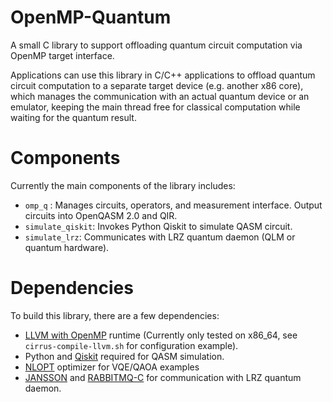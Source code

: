 # OpenMP-Quantum
A small C library to support offloading quantum circuit computation via OpenMP target interface. 

Applications can use this library in C/C++ applications to offload quantum circuit computation to a separate target device (e.g. another x86 core), which manages the communication with an actual quantum device or an emulator, keeping the main thread free for classical computation while waiting for the quantum result.

# Components
Currently the main components of the library includes:
- `omp_q` : Manages circuits, operators, and measurement interface. Output circuits into OpenQASM 2.0 and QIR.
- `simulate_qiskit`: Invokes Python Qiskit to simulate QASM circuit.
- `simulate_lrz`: Communicates with LRZ quantum daemon (QLM or quantum hardware).

# Dependencies
To build this library, there are a few dependencies:
- [LLVM with OpenMP](https://openmp.llvm.org/) runtime (Currently only tested on x86_64, see `cirrus-compile-llvm.sh` for configuration example).
- Python and [Qiskit](https://qiskit.org/) required for QASM simulation. 
- [NLOPT](https://nlopt.readthedocs.io/en/latest/) optimizer for VQE/QAOA examples
- [JANSSON](https://github.com/akheron/jansson) and [RABBITMQ-C](https://github.com/alanxz/rabbitmq-c) for communication with LRZ quantum daemon.